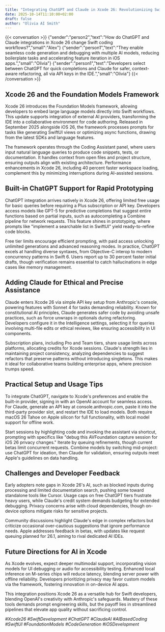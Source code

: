 ```yaml
---
title: "Integrating ChatGPT and Claude in Xcode 26: Revolutionizing Swift Development"
date: 2025-10-14T11:10:00+02:00
draft: false
author: "Olivia AI Smith"
---
```


{{< conversation >}}
{"sender":"person2","text":"How do ChatGPT and Claude integrations in Xcode 26 change Swift coding workflows?","small":"Alex"}
{"sender":"person1","text":"They enable seamless code generation and debugging with multiple AI models, reducing boilerplate tasks and accelerating feature iteration in iOS apps.","small":"Olivia"}
{"sender":"person1","text":"Developers select between ChatGPT for quick completions and Claude for safer, context-aware refactoring, all via API keys in the IDE.","small":"Olivia"}
{{< /conversation >}}

## Xcode 26 and the Foundation Models Framework

Xcode 26 introduces the Foundation Models framework, allowing developers to embed large language models directly into Swift workflows. This update supports integration of external AI providers, transforming the IDE into a collaborative environment for code authoring. Released in September 2025 alongside iOS 26, the framework processes prompts for tasks like generating SwiftUI views or optimizing async functions, drawing from the latest SDKs and language features.

The framework operates through the Coding Assistant panel, where users input natural language queries to produce code snippets, tests, or documentation. It handles context from open files and project structure, ensuring outputs align with existing architecture. Performance enhancements in Xcode 26, including 40 percent faster workspace loading, complement this by minimizing interruptions during AI-assisted sessions.

## Built-in ChatGPT Support for Rapid Prototyping

ChatGPT integration arrives natively in Xcode 26, offering limited free usage for basic queries before requiring a Plus subscription or API key. Developers access models like GPT-5 for predictive completions that suggest entire functions based on partial inputs, such as autocompleting a Combine pipeline for network requests. This feature shines in prototyping, where prompts like "implement a searchable list in SwiftUI" yield ready-to-refine code blocks.

Free tier limits encourage efficient prompting, with paid access unlocking unlimited generations and advanced reasoning modes. In practice, ChatGPT excels at handling diverse syntaxes, from Objective-C interop to modern concurrency patterns in Swift 6. Users report up to 30 percent faster initial drafts, though verification remains essential to catch hallucinations in edge cases like memory management.

## Adding Claude for Ethical and Precise Assistance

Claude enters Xcode 26 via simple API key setup from Anthropic's console, powering features with Sonnet 4 for tasks demanding reliability. Known for constitutional AI principles, Claude generates safer code by avoiding unsafe practices, such as force unwraps in optionals during refactoring. Developers configure it in the Intelligence settings, selecting it for queries involving multi-file edits or ethical reviews, like ensuring accessibility in UI components.

Subscription plans, including Pro and Team tiers, share usage limits across platforms, allocating credits for Xcode sessions. Claude's strength lies in maintaining project consistency, analyzing dependencies to suggest refactors that preserve patterns without introducing singletons. This makes it ideal for collaborative teams building enterprise apps, where precision trumps speed.

## Practical Setup and Usage Tips

To integrate ChatGPT, navigate to Xcode's preferences and enable the built-in provider, signing in with an OpenAI account for seamless access. For Claude, generate an API key at console.anthropic.com, paste it into the third-party provider slot, and restart the IDE to load models. Both require macOS 26 Tahoe on Apple silicon for full functionality, with local model support for offline work.

Start sessions by highlighting code and invoking the assistant via shortcut, prompting with specifics like "debug this AVFoundation capture session for iOS 26 privacy changes." Iterate by queuing refinements, though current betas limit concurrent requests. Combine models by switching mid-project: use ChatGPT for ideation, then Claude for validation, ensuring outputs meet Apple's guidelines on data handling.

## Challenges and Developer Feedback

Early adopters note gaps in Xcode 26's AI, such as blocked inputs during processing and limited documentation search, pushing some toward standalone tools like Cursor. Usage caps on free ChatGPT tiers frustrate heavy users, while Claude's credit system demands budgeting for extended debugging. Privacy concerns arise with cloud dependencies, though on-device options mitigate risks for sensitive projects.

Community discussions highlight Claude's edge in complex refactors but criticize occasional over-cautious suggestions that ignore performance needs. Apple addresses feedback in betas, with updates like request queuing planned for 26.1, aiming to rival dedicated AI IDEs.

## Future Directions for AI in Xcode

As Xcode evolves, expect deeper multimodal support, incorporating vision models for UI debugging or audio for accessibility testing. Enhanced local inference on M-series chips will reduce latency, blending server power with offline reliability. Developers prioritizing privacy may favor custom models via the framework, fostering innovation in on-device AI apps.

This integration positions Xcode 26 as a versatile hub for Swift developers, blending OpenAI's creativity with Anthropic's safeguards. Mastery of these tools demands prompt engineering skills, but the payoff lies in streamlined pipelines that elevate app quality without sacrificing control.

*#Xcode26 #SwiftDevelopment #ChatGPT #ClaudeAI #AIBasedCoding #SwiftUI #FoundationModels #CodeGeneration #iOSDevelopment* 